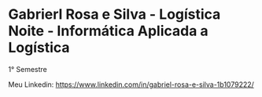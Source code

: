 # Gabrierl Rosa e Silva - Logística Noite - Informática Aplicada a Logística
1° Semestre 

Meu Linkedin: https://www.linkedin.com/in/gabriel-rosa-e-silva-1b1079222/
